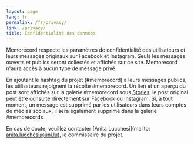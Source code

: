 ```yaml
---
layout: page
lang: fr
permalink: /fr/privacy/
link: /privacy/
title: Confidentialité des données
---
```


Memorecord respecte les paramètres de confidentialité des utilisateurs et leurs messages originaux sur Facebook et Instagram. Seuls les messages ouverts et publics seront collectés et affichés sur ce site. Memorecord n'aura accès à aucun type de message privé.

En ajoutant le hashtag du projet (#memorecord) à leurs messages publics, les utilisateurs rejoignent la récolte #memorecord. Un lien et un aperçu du post sont affichés sur la galerie #memorecord sous [Stories](https://c2dh.github.io/memorecord/stories/), le post original peut être consulté directement sur Facebook ou Instagram. Si, à tout moment, un message est supprimé par les utilisateurs dans leurs comptes de médias sociaux, il sera également supprimé dans la galerie #memorecords.

En cas de doute, veuillez contacter [Anita Lucchesi](mailto: anita.lucchesi@uni.lu), le commissaire du projet.

<!-- more -->
